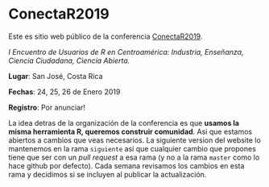 # ConectaR2019

Este es sitio web público de la conferencia [ConectaR2019](https://www.conectar2019.org). 

*I Encuentro de Usuarios de R en Centroamérica: Industria, Enseñanza, Ciencia Ciudadana, Ciencia Abierta.*

**Lugar**: San José, Costa Rica

**Fechas**: 24, 25, 26 de Enero 2019

**Registro**: Por anunciar!

La idea detras de la organización de la conferencia es que **usamos la misma herramienta R, queremos construir comunidad**. Asi que estamos abiertos a cambios que veas necesarios. La siguiente version del website lo mantenemos en la rama `siguiente` así que cualquier cambio que propones tiene que ser con un *pull request* a esa rama (y no a la rama `master` como lo hace github por defecto). Cada semana revisamos los cambios en esta rama y decidimos si se incluyen al publicar la actualización.



